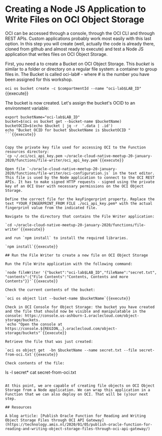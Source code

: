 # Creating a Node JS Application to Write Files on OCI Object Storage

OCI can be accessed through a console, through the OCI CLI and through REST APIs. Custom applications probably work most easily with this last option. In this step you will create (well, actually the code is already there, cloned from github and almost ready to execute) and test a Node JS application that writes files on OCI Object Storage. 

First, you need a to create a Bucket on OCI Object Storage. This *bucket* is similar to a folder or directory on a regular file system: a container to group files in. The Bucket is called oci-lab# - where # is the number you have been assigned for this workshop.

`oci os bucket create -c $compartmentId --name "oci-lab$LAB_ID"`{{execute}} 

The bucket is now created. Let's assign the bucket's OCID to an environment variable:

```
export bucketName="oci-lab$LAB_ID"
bucket=$(oci os bucket get --bucket-name $bucketName)
bucketOCID=$(echo $bucket | jq -r  '.data | .id')
echo "Bucket OCID for bucket $bucketName is $bucketOCID "
```{{execute}}


Copy the private key file used for accessing OCI to the Function resources directory:
`cp ~/.oci/oci_api_key.pem ~/oracle-cloud-native-meetup-20-january-2020/functions/file-writer/oci_api_key.pem`{{execute}}

Open file `~/oracle-cloud-native-meetup-20-january-2020/functions/file-writer/oci-configuration.js` in the text editor. This file is used by the Node application to connect to the OCI REST APIs. It has to make signed HTTP requests - signed using the private key of an OCI User with necessary permissions on the OCI Object Storage.

Define the correct file for the keyFingerprint property. Replace the text *YOUR_FINGERPRINT_FROM FILE ./oci_api_key.pem* with the actual fingerprint value from the indicated file. 

Navigate to the directory that contains the File Writer application:

`cd ~/oracle-cloud-native-meetup-20-january-2020/functions/file-writer`{{execute}}

and run `npm install` to install the required libraries.

`npm install`{{execute}} 

## Run the File Writer to create a new file on OCI Object Storage

Run the File Write application with the following command:

`node fileWriter '{"bucket":"oci-lab$LAB_ID","fileName":"secret.txt", "contents":{"File Contents":"Contents, Contents and more Contents"}}'`{{execute}}

Check the current contents of the bucket:

`oci os object list --bucket-name $bucketName`{{execute}}

Check in OCI Console for Object Storage: the bucket you have created and the file that should now be visible and manipulatable in the console: https://console.us-ashburn-1.oraclecloud.com/object-storage/buckets.
`echo "Open the console at https://console.${REGION,,}.oraclecloud.com/object-storage/buckets"`{{execute}}

Retrieve the file that was just created:

`oci os object get  -bn $bucketName --name secret.txt --file secret-from-oci.txt`{{execute}}

Check contents of the file:
```
ls -l secret*
cat secret-from-oci.txt
```{{execute}}

At this point, we are capable of creating file objects on OCI Object Storage from a Node application. We can wrap this application in a Function that we can also deploy on OCI. That will be (y)our next step.

## Resources

A blog article: [Publish Oracle Function for Reading and Writing Object Storage Files through OCI API Gateway](https://technology.amis.nl/2020/01/05/publish-oracle-function-for-reading-and-writing-object-storage-files-through-oci-api-gateway/)
